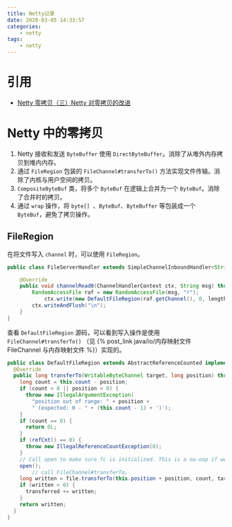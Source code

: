 ```yaml
---
title: Netty记录
date: 2020-03-05 14:33:57
categories:
	- netty
tags:
	- netty
---
```


# 引用

- [Netty 零拷贝（三）Netty 对零拷贝的改进](https://www.cnblogs.com/binarylei/p/10117437.html)

# Netty 中的零拷贝

1. Netty 接收和发送 `ByteBuffer` 使用 `DirectByteBuffer`。消除了从堆外内存拷贝到堆内内存。
2. 通过 `FileRegion` 包装的 `FileChannel#transferTo()` 方法实现文件传输。消除了内核与用户空间的拷贝。
3. `CompositeByteBuf` 类，将多个 `ByteBuf` 在逻辑上合并为一个 `ByteBuf`。消除了合并时的拷贝。
4. 通过 `wrap` 操作，将 `byte[] `、`ByteBuf`、`ByteBuffer` 等包装成一个 `ByteBuf`，避免了拷贝操作。

## FileRegion

在将文件写入 `channel` 时，可以使用 `FileRegion`。

```java
public class FileServerHandler extends SimpleChannelInboundHandler<String> {

    @Override
    public void channelRead0(ChannelHandlerContext ctx, String msg) throws Exception {
        RandomAccessFile raf = new RandomAccessFile(msg, "r");
     		ctx.write(new DefaultFileRegion(raf.getChannel(), 0, length));
        ctx.writeAndFlush("\n");
    }
}
```

查看 `DefaultFileRegion` 源码，可以看到写入操作是使用 `FileChannel#transferTo()` （见 {% post_link java/io/内存映射文件 FileChannel 与内存映射文件 %}）实现的。

```java
public class DefaultFileRegion extends AbstractReferenceCounted implements FileRegion {
  @Override
  public long transferTo(WritableByteChannel target, long position) throws IOException {
    long count = this.count - position;
    if (count < 0 || position < 0) {
      throw new IllegalArgumentException(
        "position out of range: " + position +
        " (expected: 0 - " + (this.count - 1) + ')');
    }
    if (count == 0) {
      return 0L;
    }
    if (refCnt() == 0) {
      throw new IllegalReferenceCountException(0);
    }
    // Call open to make sure fc is initialized. This is a no-oop if we called it before.
    open();
		// call FileChannel#transferTo。
    long written = file.transferTo(this.position + position, count, target);
    if (written > 0) {
      transferred += written;
    }
    return written;
  }
}
```

